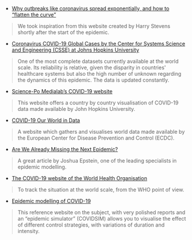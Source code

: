 - [Why outbreaks like coronavirus spread exponentially, and how to “flatten the curve”](https://www.washingtonpost.com/graphics/2020/world/corona-simulator/)
> We took inspiration from this website created by Harry Stevens shortly after the start of the epidemic.

- [Coronavirus COVID-19 Global Cases by the Center for Systems Science and Engineering (CSSE) at Johns Hopkins University](https://gisanddata.maps.arcgis.com/apps/opsdashboard/index.html#/bda7594740fd40299423467b48e9ecf6)
> One of the most complete datasets currently available at the world scale. Its reliability is relative, given the disparity in countries' healthcare systems but also the high number of unknown regarding the dynamics of this epidemic. The data is updated constantly.

- [Science-Po Medialab’s COVID-19 website](https://boogheta.github.io/coronavirus-countries/)
> This website offers a country by country visualisation of COVID-19 data made available by John Hopkins University.

- [COVID-19 Our World in Data](https://ourworldindata.org/coronavirus)
> A website which gathers and visualises world data made available by the European Center for Disease Prevention and Control (ECDC).

- [Are We Already Missing the Next Epidemic?](https://www.politico.com/amp/news/magazine/2020/03/31/coronavirus-americafear-contagion-can-we-handle-it-157711?__twitter_impression=true)
> A great article by Joshua Epstein, one of the leading specialists in epidemic modelling.

- [The COVID-19 website of the World Health Organisation](https://www.who.int/emergencies/diseases/novel-coronavirus-2019)
> To track the situation at the world scale, from the WHO point of view.

- [Epidemic modelling of COVID-19](http://alizon.ouvaton.org/COVID_en.html)
> This reference website on the subject, with very polished reports and an “epidemic simulator” (COVIDSIM) allows you to visualise the effect of different control strategies, with variations of duration and intensity.
